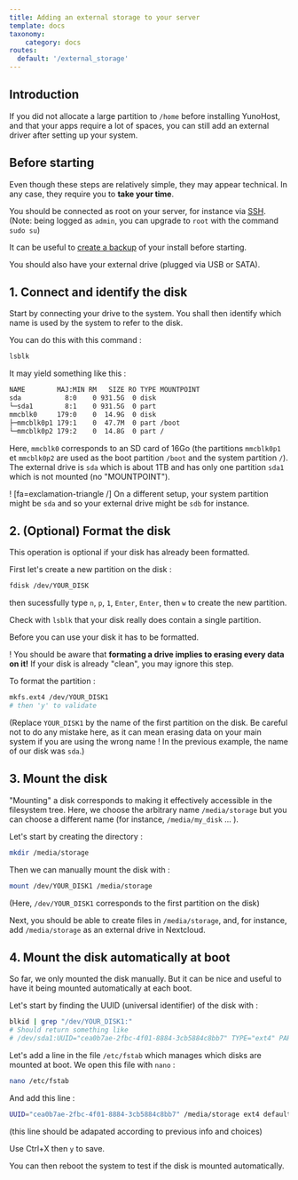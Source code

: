 ```yaml
---
title: Adding an external storage to your server
template: docs
taxonomy:
    category: docs
routes:
  default: '/external_storage'
---
```


## Introduction

If you did not allocate a large partition to `/home` before installing YunoHost, and that your apps require a lot of spaces, you can still add an external driver after setting up your system.

## Before starting

Even though these steps are relatively simple, they may appear technical. In any case, they require you to **take your time**.

You should be connected as root on your server, for instance via [SSH](/ssh). (Note: being logged as `admin`, you can upgrade to `root` with the command `sudo su`)

It can be useful to [create a backup](/backup) of your install before starting.

You should also have your external drive (plugged via USB or SATA).

## 1. Connect and identify the disk

Start by connecting your drive to the system. You shall then identify which name is used by the system to refer to the disk.

You can do this with this command :

```bash
lsblk
```

It may yield something like this :

```bash
NAME        MAJ:MIN RM   SIZE RO TYPE MOUNTPOINT
sda           8:0    0 931.5G  0 disk
└─sda1        8:1    0 931.5G  0 part
mmcblk0     179:0    0  14.9G  0 disk
├─mmcblk0p1 179:1    0  47.7M  0 part /boot
└─mmcblk0p2 179:2    0  14.8G  0 part /
```

Here, `mmcblk0` corresponds to an SD card of 16Go (the partitions `mmcblk0p1` et `mmcblk0p2` are used as the boot partition `/boot` and the system partition `/`). The external drive is `sda` which is about 1TB and has only one partition `sda1` which is not mounted (no "MOUNTPOINT").

! [fa=exclamation-triangle /] On a different setup, your system partition might be `sda` and so your external drive might be `sdb` for instance.

## 2. (Optional) Format the disk

This operation is optional if your disk has already been formatted.

First let's create a new partition on the disk :

```bash
fdisk /dev/YOUR_DISK
```

then sucessfully type `n`, `p`, `1`, `Enter`, `Enter`, then `w` to create the new partition.

Check with `lsblk` that your disk really does contain a single partition.

Before you can use your disk it has to be formatted.

! You should be aware that **formating a drive implies to erasing every data on it!** If your disk is already "clean", you may ignore this step.

To format the partition :

```bash
mkfs.ext4 /dev/YOUR_DISK1
# then 'y' to validate
```

(Replace `YOUR_DISK1` by the name of the first partition on the disk. Be careful not to do any mistake here, as it can mean erasing data on your main system if you are using the wrong name ! In the previous example, the name of our disk was `sda`.)


## 3. Mount the disk

"Mounting" a disk corresponds to making it effectively accessible in the filesystem tree. Here, we choose the arbitrary name `/media/storage` but you can choose a different name (for instance, `/media/my_disk` ... ).

Let's start by creating the directory :

```bash
mkdir /media/storage
```

Then we can manually mount the disk with :

```bash
mount /dev/YOUR_DISK1 /media/storage
```

(Here, `/dev/YOUR_DISK1` corresponds to the first partition on the disk)

Next, you should be able to create files in `/media/storage`, and, for instance, add `/media/storage` as an external drive in Nextcloud.

## 4. Mount the disk automatically at boot

So far, we only mounted the disk manually. But it can be nice and useful to have it being mounted automatically at each boot.

Let's start by finding the UUID (universal identifier) of the disk with :

```bash
blkid | grep "/dev/YOUR_DISK1:"
# Should return something like
# /dev/sda1:UUID="cea0b7ae-2fbc-4f01-8884-3cb5884c8bb7" TYPE="ext4" PARTUUID="34e4b02c-02"
```

Let's add a line in the file `/etc/fstab` which manages which disks are mounted at boot. We open this file with `nano` :

```bash
nano /etc/fstab
```

And add this line :

```bash
UUID="cea0b7ae-2fbc-4f01-8884-3cb5884c8bb7" /media/storage ext4 defaults,nofail 0 0
```

(this line should be adapated according to previous info and choices)

Use Ctrl+X then `y` to save.

You can then reboot the system to test if the disk is mounted automatically.

